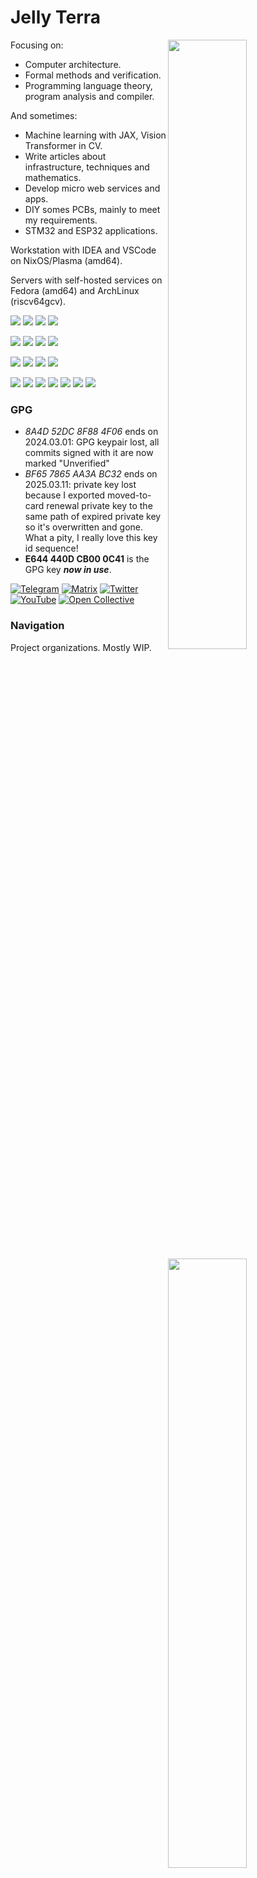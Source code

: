 # Jelly Terra

<a href="https://www.jellyterra.com"><img align="right" width="50%" src="https://github-readme-stats.vercel.app/api?username=jellyterra&hide=prs"/></a>

Focusing on:

- Computer architecture.
- Formal methods and verification.
- Programming language theory, program analysis and compiler.

<a href="https://wakatime.com/@jellyterra"><img align="right" width="50%" src="https://github-readme-stats.vercel.app/api/wakatime?username=jellyterra&api_domain=wakapi.jellyterra.com&custom_title=Wakatime%20in%207%20days&layout=compact"/></a>

And sometimes:

- Machine learning with JAX, Vision Transformer in CV.
- Write articles about infrastructure, techniques and mathematics.
- Develop micro web services and apps.
- DIY somes PCBs, mainly to meet my requirements.
- STM32 and ESP32 applications.

Workstation with IDEA and VSCode on NixOS/Plasma (amd64).

Servers with self-hosted services on Fedora (amd64) and ArchLinux (riscv64gcv).

![](https://img.shields.io/badge/NixOS%20Linux-5277C3.svg?style=for-the-badge&logo=NixOS&logoColor=white)
![](https://img.shields.io/badge/KDE%20Plasma-1C94EB.svg?style=for-the-badge&logo=KDE&logoColor=white)
![](https://img.shields.io/badge/VSCodium-1C94EB.svg?style=for-the-badge&logo=VSCodium&logoColor=white)
![](https://img.shields.io/badge/IntelliJ%20IDEA-EA3C6B.svg?style=for-the-badge&logo=IntelliJIDEA&logoColor=white)

![](https://img.shields.io/badge/ArchLinux-1793D1.svg?style=for-the-badge&logo=ArchLinux&logoColor=white)
![](https://img.shields.io/badge/Fedora-51A2DA.svg?style=for-the-badge&logo=Fedora&logoColor=white)
![](https://img.shields.io/badge/Cloudflare-F38020.svg?style=for-the-badge&logo=Cloudflare&logoColor=white)
![](https://img.shields.io/badge/Redis-FF4438.svg?style=for-the-badge&logo=Redis&logoColor=white)

![](https://img.shields.io/badge/Xilinx%20Zynq-000000.svg?style=for-the-badge&logo=AMD&logoColor=white&logoSize=auto)
![](https://img.shields.io/badge/RISCV-283272.svg?style=for-the-badge&logo=RISC-V&logoColor=f5b213)
![](https://img.shields.io/badge/STM32-03234B.svg?style=for-the-badge&logo=STMicroelectronics&logoColor=white)
![](https://img.shields.io/badge/ESP32-E7352C.svg?style=for-the-badge&logo=Espressif&logoColor=white)

![](https://img.shields.io/badge/TypeScript-3178C6.svg?style=for-the-badge&logo=TypeScript&logoColor=white)
![](https://img.shields.io/badge/Go-00A7D0.svg?style=for-the-badge&logo=Go&logoColor=white)
![](https://img.shields.io/badge/Kotlin-7F52FF.svg?style=for-the-badge&logo=Kotlin&logoColor=white)
![](https://img.shields.io/badge/OCaml-EC6813.svg?style=for-the-badge&logo=OCaml&logoColor=white)
![](https://img.shields.io/badge/Rust-FFC832.svg?style=for-the-badge&logo=Rust&logoColor=black)
![](https://img.shields.io/badge/Scala-D73222.svg?style=for-the-badge&logo=Scala&logoColor=white)
![](https://img.shields.io/badge/Julia-9558B2.svg?style=for-the-badge&logo=Julia&logoColor=white)

### GPG

- *8A4D 52DC 8F88 4F06* ends on 2024.03.01: GPG keypair lost, all commits signed with it are now marked "Unverified"
- *BF65 7865 AA3A BC32* ends on 2025.03.11: private key lost because I exported moved-to-card renewal private key to the same path of expired private key so it's overwritten and gone. What a pity, I really love this key id sequence!
- **E644 440D CB00 0C41** is the GPG key ***now in use***.

[![Telegram](https://img.shields.io/badge/Telegram-26A5E4.svg?style=for-the-badge&logo=Telegram&logoColor=white)](https://get.jellyterra.com/url/p/telegram)
[![Matrix](https://img.shields.io/badge/Matrix-000000.svg?style=for-the-badge&logo=Element&logoColor=white)](https://get.jellyterra.com/url/p/matrix)
[![Twitter](https://img.shields.io/badge/Twitter-1D9BF0.svg?style=for-the-badge&logo=X&logoColor=white)](https://twitter.com/jellyterra)
[![YouTube](https://img.shields.io/badge/YouTube-FF0000.svg?style=for-the-badge&logo=YouTube&logoColor=white)](https://www.youtube.com/channel/UC_zuyydHhKA7AGrn4Sc1QeA)
[![Open Collective](https://img.shields.io/badge/Open%20Collective-7FADF2.svg?style=for-the-badge&logo=OpenCollective&logoColor=white)](https://opencollective.com/jellyterra)

### Navigation

Project organizations. Mostly WIP.

| Name                                              | Description                            |
|---------------------------------------------------|----------------------------------------|
| [LangVM](https://github.com/langvm)               | Compiler infrastructure                |
| [JetERA](https://github.com/jetera-creative)      | Circuit board designs                  |
| [Symonarch](https://github.com/symonarch)         | Hardware designs                       |
| [Circuitrus](https://github.com/circuitrus)       | EDA                                    |
| [Holiday Paint](https://github.com/paint-board)   | Public canvas                          | 
| [AutoDNS](https://github.com/autodns)             | Centralized DNS management (released)  | 
| [Dashanalytics](https://github.com/dashanalytics) | Web traffic analysis (released)        | 
| [Pagine](https://github.com/webpagine)            | Web generator (released and archived)  |

### Timeline

[These](https://www.jellyterra.com/#bookshelf) are the paper books I own below, which may reflect what I am intersted in different periods.

My reading has switched to e-books in **shadow libraries** to save costs since 2023.

- 📖 [ISBN](https://isbnsearch.org/isbn/9787115290366) 2017 Go语言编程
- 📖 [ISBN](https://isbnsearch.org/isbn/9787115452511) 2017 Go并发编程实战
- 📖 [ISBN](https://isbnsearch.org/isbn/9787115130228) 2018 C Primer Plus (5th Edition)<br/>^ primary school graduation gift from my teacher Zhang
- 📖 [ISBN](https://isbnsearch.org/isbn/9787111421900) 2018 Understainding the JVM: Advanced Features and Best Practices (2nd Edition)
- 📖 [ISBN](https://isbnsearch.org/isbn/9787508353944) 2018 Understanding the Linux Kernel (3rd Edition)
- 📖 [ISBN](https://isbnsearch.org/isbn/9787302231578) 2019 电子设计从零开始（第2版）<br/>^ gift from [@lizhirui](https://github.com/lizhirui) and his employer Wan
- 📖 [ISBN](https://isbnsearch.org/isbn/9787111575115) 2019 OpenGL Programming Guide (9th Edition)
- 📖 [ISBN](https://isbnsearch.org/isbn/9787111251217) 2019 Compilers: Principles, Techniques and Tools (2nd Edition)
- 📖 [ISBN](https://isbnsearch.org/isbn/9787121246142) 2020 Computer Graphics with OpenGL (4th Edition)
- 📖 [ISBN](https://isbnsearch.org/isbn/9787508386980) 2020 Tomcat: The Definitive Guide (2nd Edition)
- 📖 [ISBN](https://isbnsearch.org/isbn/9787121315589) 2021 印制电路板（PCB）设计技术与实践（第三版）
- 📖 [ISBN](https://isbnsearch.org/isbn/9787111544937) 2022 Computer Systems: A Programmer's Perspective (3rd Edition)
- 📖 [ISBN](https://isbnsearch.org/isbn/9787111631972) 2022 Gettings started with LLVM core libraries
- 📖 [ISBN](https://isbnsearch.org/isbn/9787111652144) 2023 Computer Organization and Design: The Hardware/Software Interface, RISC-V Edition (5th Edition)
- 📖 [ISBN](https://isbnsearch.org/isbn/9787115565693) 2024  Computer Architecture: A Quantitative Approach (6th Edition)
- 📖 [ISBN](https://isbnsearch.org/isbn/9787111697404) 2024 Pratical Foundations for Programming Languages (2nd Edition)
- 📖 [ISBN](https://isbnsearch.org/isbn/9787308249591) 2024 RISC-V CPU 芯片设计：香山源代码剖析<br/>^ got on the **RISC-V Summit China 2024** Day 2 activity **香山 Tutorial**
- 📖 [ISBN](https://isbnsearch.org/isbn/9787111302872) 2025 Database System Implementation (2nd Edition)

> All history of my past GitHub activities during 2017-2020 is lost due to account deletion.

Life is short, is not enough to do many things.
But I hope my life to be fulfilling and my visions about technologies and society to become true.

<a href="https://wakatime.com/@jellyterra"><img width="50%" src="https://github-readme-stats.vercel.app/api/wakatime?username=jellyterra&layout=compact&custom_title=Wakatime%20since%202024.03.10"/></a>

### lost+found

My first GitHub account was registered in 2017 for GitHub Pages.

Writing about my past, is my way of making peace with self, comforting myself.

[Here](https://www.jellyterra.com/#lostfound) are the ideas and repos I've **dropped** in the past. Most of them were just ideas and had not been fully implemented.

And all the passion came back again since 2023, which means a lot to me. New domains, fantastic mates, inspiring future ... which is a rebirth, a new beginning.
